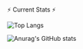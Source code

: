                                   

⚡ Current Stats ⚡


![Top Langs](https://github-readme-stats.vercel.app/api/top-langs/?username=sherlockmoriarity&layout=compact)

![Anurag's GitHub stats](https://github-readme-stats.vercel.app/api?username=sherlockmoriarity&show_icons=true&theme=transparent)




